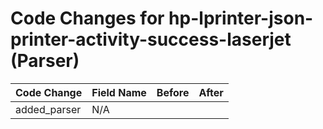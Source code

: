 # Code Changes for hp-lprinter-json-printer-activity-success-laserjet (Parser)

| Code Change | Field Name | Before | After |
|-------------|------------|--------|-------|
| added_parser | N/A |  |  |